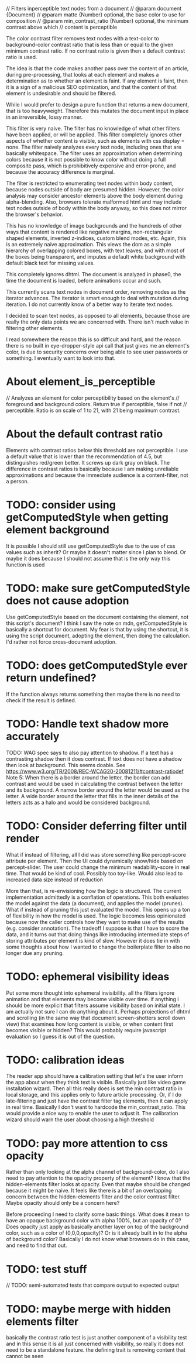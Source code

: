 
// Filters inperceptible text nodes from a document
// @param document {Document}
// @param matte {Number} optional, the base color to use for composition
// @param min_contrast_ratio {Number} optional, the minimum contrast above which
// content is perceptible

The color contrast filter removes text nodes with a text-color to
background-color contrast ratio that is less than or equal to the given minimum
contrast ratio. If no contrast ratio is given then a default contrast ratio is
used.

The idea is that the code makes another pass over the content of an article,
during pre-processing, that looks at each element and makes a determination
as to whether an element is faint. If any element is faint, then it is a sign
of a malicious SEO optimization, and that the content of that element is
undesirable and should be filtered.

While I would prefer to design a pure function that returns a new document,
that is too heavyweight. Therefore this mutates the document input in place
in an irreversible, lossy manner.

This filter is very naive. The filter has no knowledge of what other filters
have been applied, or will be applied. This filter completely ignores other
aspects of whether content is visible, such as elements with css display =
none. The filter naively analyzes every text node, including ones that are
basically whitespace. The filter uses an approximation when determining
colors because it is not possible to know color without doing a full
composite pass, which is prohibitively expensive and error-prone, and because
the accuracy difference is marginal.

The filter is restricted to enumerating text nodes within body content,
because nodes outside of body are presumed hidden. However, the color
analysis may consider ancestor elements above the body element during
alpha-blending. Also, browsers tolerate malformed html and may include text
nodes outside of body within the body anyway, so this does not mirror the
browser's behavior.

This has no knowledge of image backgrounds and the hundreds of other ways
that content is rendered like negative margins, non-rectangular shaped
elements, inverted z-indices, custom blend modes, etc. Again, this is an
extremely naive approximation. This views the dom as a simple hierarchy of
overlapping colored boxes, with text leaves, and with most of the boxes being
transparent, and imputes a default white background with default black text
for missing values.

This completely ignores dhtml. The document is analyzed in phase0, the time
the document is loaded, before animations occur and such.

This currently scans text nodes in document order, removing nodes as the
iterator advances. The iterator is smart enough to deal with mutation
during iteration. I do not currently know of a better way to iterate text
nodes.

I decided to scan text nodes, as opposed to all elements, because those are
really the only data points we are concerned with. There isn't much value
in filtering other elements.

I read somewhere the reason this is so difficult and hard, and the reason there
is no built in eye-dropper-style api call that just gives me an element's color,
is due to security concerns over being able to see user passwords or something.
I eventually want to look into that.

# About element_is_perceptible
// Analyzes an element for color perceptibility based on the element's
// foreground and background colors. Return true if perceptible, false if not
// perceptible. Ratio is on scale of 1 to 21, with 21 being maximum contrast.

# About the default contrast ratio

Elements with contrast ratios below this threshold are not perceptible. I use a
default value that is lower than the recommendation of 4.5, but distinguishes
red/green better. It screws up dark gray on black. The difference in contrast
ratios is basically because I am making unreliable approximations and because
the immediate audience is a content-filter, not a person.

# TODO: consider using getComputedStyle when getting element background

It is possible I should still use getComputedStyle due to the use of css values such as inherit? Or maybe it doesn't matter since I plan to blend. Or maybe it does because I should not assume that is the only way this function is used

# TODO: make sure getComputedStyle does not cause adoption

Use getComputedStyle based on the document containing the element, not this script's document? I think I saw the note on mdn, getComputedStyle is basically a shortcut for document. My fear is that by using the shortcut, it is using the script document, adopting the element, then doing the calculation. I'd rather not force cross-document adoption.

# TODO: does getComputedStyle ever return undefined?

If the function always returns something then maybe there is no need to check if the result is defined.

# TODO: Handle text shadow more accurately

TODO: WAG spec says to also pay attention to shadow. If a text has a
contrasting shadow then it does contrast. If text does not have a shadow then
look at background. This seems doable. See
https://www.w3.org/TR/2008/REC-WCAG20-20081211/#contrast-ratiodef
Note 5: When there is a border around the letter, the border can add contrast
and would be used in calculating the contrast between the letter and its
background. A narrow border around the letter would be used as the letter. A
wide border around the letter that fills in the inner details of the letters
acts as a halo and would be considered background.

# TODO: Consider deferring filter until render

What if instead of filtering, all I did was
store something like percept-score attribute per element. Then the UI could
dynamically show/hide based on percept-slider. The user could change the
minimum readability-score in real time. That would be kind of cool. Possibly
too toy-like. Would also lead to increased data size instead of reduction

More than that, is re-envisioning how the logic is structured. The current implementation admittedly is a conflation of operations. This both evaluates the model against the data (a document), and applies the model (prunes). What if instead of pruning this just evaluated the model. This opens up a ton of flexibility in how the model is used. The logic becomes less opinionated because now the caller controls how they want to make use of the results (e.g. consider annotation). The tradeoff I suppose is that I have to score the data, and it turns out that doing things like introducing intermediate steps of storing attributes per element is kind of slow. However it does tie in with some thoughts about how I wanted to change the boilerplate filter to also no longer due any pruning.

# TODO: ephemeral visibility ideas

Put some more thought into ephemeral invisibility. all the filters ignore
animation and that elements may become visible over time. if anything i should
be more explicit that filters assume visibility based on initial state. I am
actually not sure I can do anything about it. Perhaps projections of dhtml and
scrolling (in the same way that document screen-shotters scroll down view) that
examines how long content is visible, or when content first becomes visible or
hidden? This would probably require javascript evaluation so I guess it is out
of the question.

# TODO: calibration ideas

The reader app should have a calibration setting that let's the user inform the
app about when they think text is visible. Basically just like video game
installation wizard. Then all this really does is set the min contrast ratio in
local storage, and this applies only to future article processing. Or, if I do late-filtering and just have the contrast filter tag elements, then it can apply
in real time. Basically I don't want to hardcode the min_contrast_ratio. This
would provide a nice way to enable the user to adjust it. The calibration wizard
should warn the user about choosing a high threshold

# TODO: pay more attention to css opacity

Rather than only looking at the alpha channel of background-color, do I also need to pay attention to the opacity property of the element? I know that the hidden-elements filter looks at opacity. Even that maybe should be changed because it might be naive. It feels like there is a bit of an overlapping concern between the hidden-elements filter and the color contrast filter. Maybe opacity should only be a concern here?

Before proceeding I need to clarify some basic things. What does it mean to have an opaque background color with alpha 100%, but an opacity of 0? Does opacity just apply as basically another layer on top of the background color, such as a color of (0,0,0,opacity)? Or is it already built in to the alpha of background color? Basically I do not know what browsers do in this case, and need to find that out.

# TODO: test stuff

// TODO: semi-automated tests that compare output to expected output

# TODO: maybe merge with hidden elements filter

basically the contrast ratio test is just another component of a visibility test and in this sense it is all just concerned with visibility, so really it does not need to be a standalone feature. the defining trait is removing content that cannot be seen
